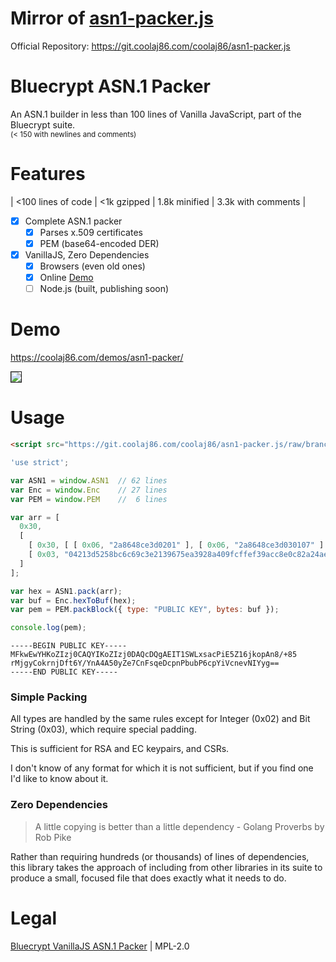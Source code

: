 # Mirror of [asn1-packer.js](https://git.coolaj86.com/coolaj86/asn1-packer.js)

Official Repository: <https://git.coolaj86.com/coolaj86/asn1-packer.js>

# Bluecrypt ASN.1 Packer

An ASN.1 builder in less than 100 lines of Vanilla JavaScript,
part of the Bluecrypt suite.
<br>
<small>(< 150 with newlines and comments)</small>

# Features

| <100 lines of code | <1k gzipped | 1.8k minified | 3.3k with comments |

* [x] Complete ASN.1 packer
  * [x] Parses x.509 certificates
  * [x] PEM (base64-encoded DER)
* [x] VanillaJS, Zero Dependencies
  * [x] Browsers (even old ones)
  * [x] Online [Demo](https://coolaj86.com/demos/asn1-packer/)
  * [ ] Node.js (built, publishing soon)

# Demo

<https://coolaj86.com/demos/asn1-packer/>

<img border="1" src="https://i.imgur.com/phGeuMw.png" />

# Usage

```html
<script src="https://git.coolaj86.com/coolaj86/asn1-packer.js/raw/branch/master/asn1-packer.js"></script>
```

```js
'use strict';

var ASN1 = window.ASN1  // 62 lines
var Enc = window.Enc    // 27 lines
var PEM = window.PEM    //  6 lines

var arr = [
  0x30,
  [
    [ 0x30, [ [ 0x06, "2a8648ce3d0201" ], [ 0x06, "2a8648ce3d030107" ] ] ],
    [ 0x03, "04213d5258bc6c69c3e2139675ea3928a409fcffef39acc8e0c82a24ae78c37ede98fd89c0e00e74c997bb0a716ca9e0dca673dbb9b3fa72962255c9debcd218ca" ]
  ]
];

var hex = ASN1.pack(arr);
var buf = Enc.hexToBuf(hex);
var pem = PEM.packBlock({ type: "PUBLIC KEY", bytes: buf });

console.log(pem);
```

```
-----BEGIN PUBLIC KEY-----
MFkwEwYHKoZIzj0CAQYIKoZIzj0DAQcDQgAEIT1SWLxsacPiE5Z16jkopAn8/+85
rMjgyCokrnjDft6Y/YnA4A50yZe7CnFsqeDcpnPbubP6cpYiVcnevNIYyg==
-----END PUBLIC KEY-----
```

### Simple Packing

All types are handled by the same rules except for Integer (0x02)
and Bit String (0x03), which require special padding.

This is sufficient for RSA and EC keypairs, and CSRs.

I don't know of any format for which it is not sufficient,
but if you find one I'd like to know about it.

### Zero Dependencies

> A little copying is better than a little dependency - Golang Proverbs by Rob Pike

Rather than requiring hundreds (or thousands) of lines of dependencies,
this library takes the approach of including from other libraries in its suite
to produce a small, focused file that does exactly what it needs to do.

# Legal

[Bluecrypt VanillaJS ASN.1 Packer](https://git.coolaj86.com/coolaj86/asn1-packer.js) |
MPL-2.0
